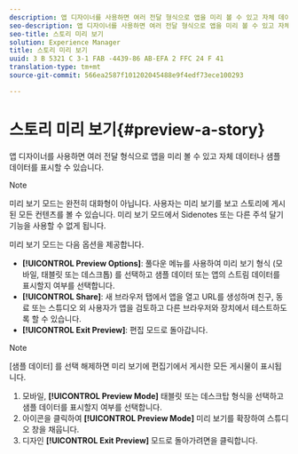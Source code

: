 ```yaml
---
description: 앱 디자이너를 사용하면 여러 전달 형식으로 앱을 미리 볼 수 있고 자체 데이터나 샘플 데이터를 표시할 수 있습니다.
seo-description: 앱 디자이너를 사용하면 여러 전달 형식으로 앱을 미리 볼 수 있고 자체 데이터나 샘플 데이터를 표시할 수 있습니다.
seo-title: 스토리 미리 보기
solution: Experience Manager
title: 스토리 미리 보기
uuid: 3 B 5321 C 3-1 FAB -4439-86 AB-EFA 2 FFC 24 F 41
translation-type: tm+mt
source-git-commit: 566ea2587f101202045488e9f4edf73ece100293

---
```



# 스토리 미리 보기{#preview-a-story}

앱 디자이너를 사용하면 여러 전달 형식으로 앱을 미리 볼 수 있고 자체 데이터나 샘플 데이터를 표시할 수 있습니다.

>[!NOTE]
>
>미리 보기 모드는 완전히 대화형이 아닙니다. 사용자는 미리 보기를 보고 스토리에 게시된 모든 컨텐츠를 볼 수 있습니다. 미리 보기 모드에서 Sidenotes 또는 다른 주석 달기 기능을 사용할 수 없게 됩니다.

미리 보기 모드는 다음 옵션을 제공합니다.

* **[!UICONTROL Preview Options]**: 풀다운 메뉴를 사용하여 미리 보기 형식 (모바일, 태블릿 또는 데스크톱) 를 선택하고 샘플 데이터 또는 앱의 스트림 데이터를 표시할지 여부를 선택합니다.
* **[!UICONTROL Share]**: 새 브라우저 탭에서 앱을 열고 URL를 생성하며 친구, 동료 또는 스튜디오 외 사용자가 앱을 검토하고 다른 브라우저와 장치에서 테스트하도록 할 수 있습니다.
* **[!UICONTROL Exit Preview]**: 편집 모드로 돌아갑니다.

>[!NOTE]
>
>[샘플 데이터] 를 선택 해제하면 미리 보기에 편집기에서 게시한 모든 게시물이 표시됩니다.

1. 모바일, **[!UICONTROL Preview Mode]** 태블릿 또는 데스크탑 형식을 선택하고 샘플 데이터를 표시할지 여부를 선택합니다.
1. 아이콘을 클릭하여 **[!UICONTROL Preview Mode]** 미리 보기를 확장하여 스튜디오 창을 채웁니다.
1. 디자인 **[!UICONTROL Exit Preview]** 모드로 돌아가려면을 클릭합니다.
